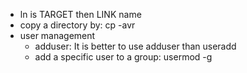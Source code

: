 * ln is TARGET then LINK name
* copy a directory by: cp -avr
* user management
  * adduser: It is better to use adduser than useradd
  * add a specific user to a group: usermod -g <groupname> <username>
  
